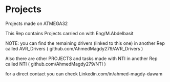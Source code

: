 # Projects
Projects made on ATMEGA32

This Rep contains Projects carried on with Eng/M.Abdelbasit

NOTE: you can find the remaining drivers (linked to this one) in another Rep called AVR_Drivers ( github.com/AhmedMagdy279/AVR_Drivers )

Also there are other PROJECTS and tasks made with NTI in another Rep called NTI ( github.com/AhmedMagdy279/NTI )

for a direct contact you can check Linkedin.com/in/ahmed-magdy-dawam
